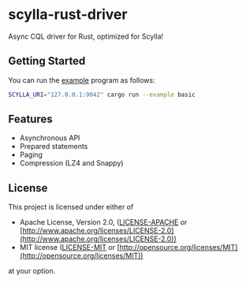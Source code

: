 # scylla-rust-driver
Async CQL driver for Rust, optimized for Scylla!

## Getting Started

You can run the [example](examples/basic.rs) program as follows:

```sh
SCYLLA_URI="127.0.0.1:9042" cargo run --example basic
```

## Features

* Asynchronous API
* Prepared statements
* Paging
* Compression (LZ4 and Snappy)

## License

This project is licensed under either of

- Apache License, Version 2.0, ([LICENSE-APACHE](LICENSE-APACHE) or [http://www.apache.org/licenses/LICENSE-2.0](http://www.apache.org/licenses/LICENSE-2.0))
- MIT license ([LICENSE-MIT](LICENSE-MIT) or [http://opensource.org/licenses/MIT](http://opensource.org/licenses/MIT))

at your option.
